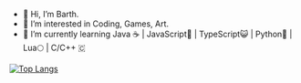 - 👋 Hi, I’m Barth.
- 👀 I’m interested in Coding, Games, Art.
- 🌱 I’m currently learning Java ☕ | JavaScript👹 | TypeScript😺 | Python🐍 | Lua🌕 | C/C++ 🇨

[![Top Langs](https://github-readme-stats.vercel.app/api/top-langs/?username=anuraghazra)](https://github.com/anuraghazra/github-readme-stats)
<!---- 💞️ I’m looking to collaborate on ...
- 📫 How to reach me ...
- 😄 Pronouns: ...
- ⚡ Fun fact: ...

<!---
bschostak/bschostak is a ✨ special ✨ repository because its `README.md` (this file) appears on your GitHub profile.
You can click the Preview link to take a look at your changes.
--->
